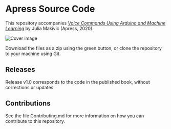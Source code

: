 # Apress Source Code

This repository accompanies [*Voice Commands Using Arduino and Machine Learning*](https://rd.springer.com/video/10.1007/%isbn%) by Julia Makivic (Apress, 2020).

[comment]: #cover
![Cover image](%isbn%.jpg)

Download the files as a zip using the green button, or clone the repository to your machine using Git.

## Releases

Release v1.0 corresponds to the code in the published book, without corrections or updates.

## Contributions

See the file Contributing.md for more information on how you can contribute to this repository.